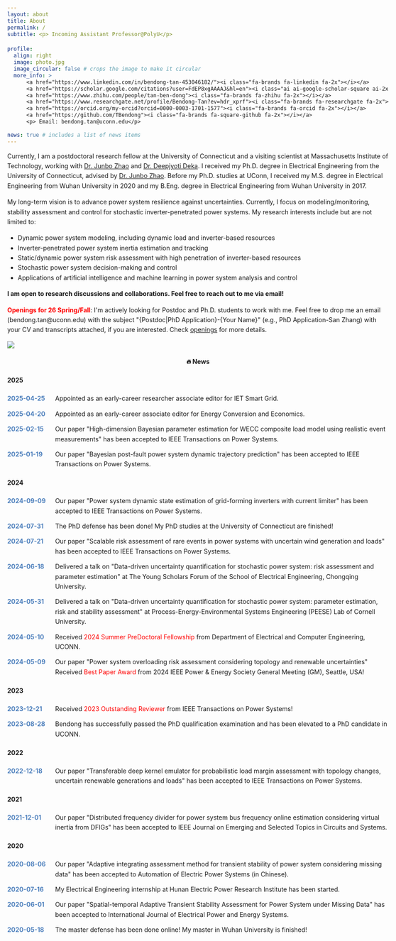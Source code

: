 ```yaml
---
layout: about
title: About
permalink: /
subtitle: <p> Incoming Assistant Professor@PolyU</p>

profile:
  align: right
  image: photo.jpg
  image_circular: false # crops the image to make it circular
  more_info: >
      <a href="https://www.linkedin.com/in/bendong-tan-453046182/"><i class="fa-brands fa-linkedin fa-2x"></i></a>
      <a href="https://scholar.google.com/citations?user=FdEP8xgAAAAJ&hl=en"><i class="ai ai-google-scholar-square ai-2x"></i></a>
      <a href="https://www.zhihu.com/people/tan-ben-dong"><i class="fa-brands fa-zhihu fa-2x"></i></a>
      <a href="https://www.researchgate.net/profile/Bendong-Tan?ev=hdr_xprf"><i class="fa-brands fa-researchgate fa-2x"></i></a>
      <a href="https://orcid.org/my-orcid?orcid=0000-0003-1701-1577"><i class="fa-brands fa-orcid fa-2x"></i></a>
      <a href="https://github.com/TBendong"><i class="fa-brands fa-square-github fa-2x"></i></a>
      <p> Email: bendong.tan@uconn.edu</p>
      
news: true # includes a list of news items
---
```


<p>
Currently, I am a postdoctoral research fellow at the University of Connecticut and a visiting scientist at Massachusetts Institute of Technology, working with <a href="https://engineering.dartmouth.edu/community/faculty/junbo-zhao">Dr. Junbo Zhao</a> 
and 
<a href="https://energy.mit.edu/profile/deepjyoti-deka/">Dr. Deepjyoti Deka</a>. 
I received my Ph.D. degree in Electrical Engineering from the University of Connecticut, advised by 
<a href="https://engineering.dartmouth.edu/community/faculty/junbo-zhao">Dr. Junbo Zhao</a>. 
Before my Ph.D. studies at UConn, I received my M.S. degree in Electrical Engineering from Wuhan University in 2020 and my B.Eng. degree in Electrical Engineering from Wuhan University in 2017.
</p>

<p>
My long-term vision is to advance power system resilience against uncertainties. Currently, I focus on modeling/monitoring, stability assessment and control for stochastic inverter-penetrated power systems. My research interests include but are not limited to:
<html>
<body>
    <ul>
    <li>Dynamic power system modeling, including dynamic load and inverter-based resources</li>
    <li>Inverter-penetrated power system inertia estimation and tracking</li>
    <li>Static/dynamic power system risk assessment with high penetration of inverter-based resources</li>
    <li>Stochastic power system decision-making and control</li>
    <li>Applications of artificial intelligence and machine learning in power system analysis and control</li>
    </ul>
</body>
</html>
<p><strong> I am open to research discussions and collaborations. Feel free to reach out to me via email!</strong> </p> 

<p>
    <span style="color: red; font-weight: bold;">Openings for 26 Spring/Fall</span>: I'm actively looking for Postdoc and Ph.D. students to work with me. 
    Feel free to drop me an email (bendong.tan@uconn.edu) with the subject "{Postdoc|PhD Application}-{Your Name}" (e.g., PhD Application-San Zhang) with your CV and transcripts attached, if you are interested. 
    Check <a href="#openings">openings</a> for more details.
</p>


<div style="margin-top:10px;">
      <a href="https://mapmyvisitors.com/web/1bz2g" title="Visit tracker">
      <img src="https://mapmyvisitors.com/map.png?d=LzM2_y-6dBBpj_Tp08c-Y5K1nnboQvmXt9zOQ4Amhxc&cl=ffffff" />
      </a>
      </div>




<html>
<head>
  <style>
    body {
      line-height: 1.6;
      margin: 20px;
      max-width: 1200px; /* Adjust the width to make it more spacious */
      margin-left: auto;
      margin-right: auto;
    }
    h2 {
      color: #333;
      border-bottom: 2px solid #4F81BD;
      padding-bottom: 5px;
      margin-top: 25px;
    }
    .timeline-entry {
      display: flex;
      gap: 8px;
      margin-bottom: 12px;
    }
    .date {
      color: #4F81BD;
      min-width: 100px;
      font-weight: bold;
    }
    .content {
      flex: 1;
    }
    .award {
      color: red;
    }
  </style>
</head>
<body>


<h4 style="text-align: center; font-weight: bold;">🔥 News</h4>



<h4>2025</h4>
<div class="timeline-entry">
  <span class="date">2025-04-25</span>
  <span class="content">Appointed as an early-career researcher associate editor for IET Smart Grid.</span>
</div>
<div class="timeline-entry">
  <span class="date">2025-04-20</span>
  <span class="content">Appointed as an early-career associate editor for Energy Conversion and Economics.</span>
</div>
<div class="timeline-entry">
  <span class="date">2025-02-15</span>
  <span class="content">Our paper "High-dimension Bayesian parameter estimation for WECC composite load model using realistic event measurements" has been accepted to IEEE Transactions on Power Systems.</span>
</div>
<div class="timeline-entry">
  <span class="date">2025-01-19</span>
  <span class="content">Our paper "Bayesian post-fault power system dynamic trajectory prediction" has been accepted to IEEE Transactions on Power Systems.</span>
</div>

<h4>2024</h4>
<div class="timeline-entry">
  <span class="date">2024-09-09</span>
  <span class="content">Our paper "Power system dynamic state estimation of grid-forming inverters with current limiter" has been accepted to IEEE Transactions on Power Systems.</span>
</div>
<div class="timeline-entry">
  <span class="date">2024-07-31</span>
  <span class="content">The PhD defense has been done! My PhD studies at the University of Connecticut are finished!</span>
</div>
<div class="timeline-entry">
  <span class="date">2024-07-21</span>
  <span class="content">Our paper "Scalable risk assessment of rare events in power systems with uncertain wind generation and loads" has been accepted to IEEE Transactions on Power Systems.</span>
</div>
<div class="timeline-entry">
  <span class="date">2024-06-18</span>
  <span class="content">Delivered a talk on "Data-driven uncertainty quantification for stochastic power system: risk assessment and parameter estimation" at The Young Scholars Forum of the School of Electrical Engineering, Chongqing University.</span>
</div>
<div class="timeline-entry">
  <span class="date">2024-05-31</span>
  <span class="content">Delivered a talk on "Data-driven uncertainty quantification for stochastic power system: parameter estimation, risk and stability assessment" at Process-Energy-Environmental Systems Engineering (PEESE) Lab of Cornell University.</span>
</div>
<div class="timeline-entry">
  <span class="date">2024-05-10</span>
  <span class="content">Received <span class="award">2024 Summer PreDoctoral Fellowship</span> from Department of Electrical and Computer Engineering, UCONN.</span>
</div>
<div class="timeline-entry">
  <span class="date">2024-05-09</span>
  <span class="content">Our paper "Power system overloading risk assessment considering topology and renewable uncertainties" Received <span class="award">Best Paper Award</span> from 2024 IEEE Power & Energy Society General Meeting (GM), Seattle, USA!</span>
</div>

<h4>2023</h4>
<div class="timeline-entry">
  <span class="date">2023-12-21</span>
  <span class="content">Received <span class="award">2023 Outstanding Reviewer</span> from IEEE Transactions on Power Systems!</span>
</div>
<div class="timeline-entry">
  <span class="date">2023-08-28</span>
  <span class="content">Bendong has successfully passed the PhD qualification examination and has been elevated to a PhD candidate in UCONN.</span>
</div>

<h4>2022</h4>
<div class="timeline-entry">
  <span class="date">2022-12-18</span>
  <span class="content">Our paper "Transferable deep kernel emulator for probabilistic load margin assessment with topology changes, uncertain renewable generations and loads" has been accepted to IEEE Transactions on Power Systems.</span>
</div>

<h4>2021</h4>
<div class="timeline-entry">
  <span class="date">2021-12-01</span>
  <span class="content">Our paper "Distributed frequency divider for power system bus frequency online estimation considering virtual inertia from DFIGs" has been accepted to IEEE Journal on Emerging and Selected Topics in Circuits and Systems.</span>
</div>

<h4>2020</h4>
<div class="timeline-entry">
  <span class="date">2020-08-06</span>
  <span class="content">Our paper "Adaptive integrating assessment method for transient stability of power system considering missing data" has been accepted to Automation of Electric Power Systems (in Chinese).</span>
</div>
<div class="timeline-entry">
  <span class="date">2020-07-16</span>
  <span class="content">My Electrical Engineering internship at Hunan Electric Power Research Institute has been started.</span>
</div>
<div class="timeline-entry">
  <span class="date">2020-06-01</span>
  <span class="content">Our paper "Spatial-temporal Adaptive Transient Stability Assessment for Power System under Missing Data" has been accepted to International Journal of Electrical Power and Energy Systems.</span>
</div>

<div class="timeline-entry">
  <span class="date">2020-05-18</span>
  <span class="content">The master defense has been done online! My master in Wuhan University is finished!</span>
</div>


